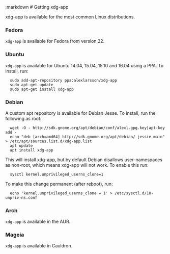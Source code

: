 <section class=""><div class="container"><div class="row"><div class="col-lg-10 col-lg-offset-1">
:markdown
  # Getting xdg-app

  xdg-app is available for the most common Linux distributions.

  ### Fedora

  `xdg-app` is available for Fedora from version 22.

  ### Ubuntu

  `xdg-app` is available for Ubuntu 14.04, 15.04, 15.10 and 16.04 using a PPA. To install, run:

      sudo add-apt-repository ppa:alexlarsson/xdg-app
      sudo apt-get update
      sudo apt-get install xdg-app

  ### Debian

  A custom apt repository is available for Debian Jesse. To install, run the following as root:

      wget -O - http://sdk.gnome.org/apt/debian/conf/alexl.gpg.key|apt-key add -
      echo "deb [arch=amd64] http://sdk.gnome.org/apt/debian/ jessie main" > /etc/apt/sources.list.d/xdg-app.list
      apt update
      apt install xdg-app

  This will install xdg-app, but by default Debian disallows user-namespaces as non-root, which means xdg-app will not work. To enable this run:

      sysctl kernel.unprivileged_userns_clone=1

  To make this change permanent (after reboot), run:

      echo 'kernel.unprivileged_userns_clone = 1' > /etc/sysctl.d/10-unpriv-ns.conf

  ### Arch

  `xdg-app` is available in the AUR.

  ### Mageia

  `xdg-app` is available in Cauldron.

</div></div></div></section>
